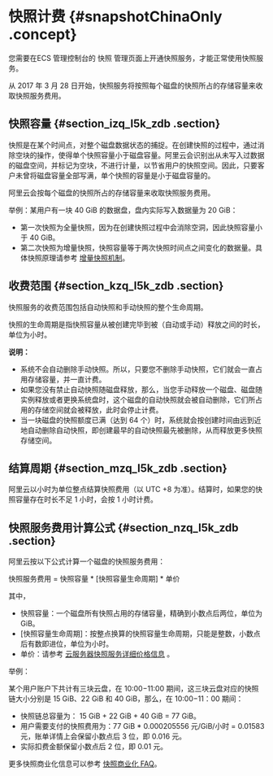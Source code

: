 # 快照计费 {#snapshotChinaOnly .concept}

您需要在ECS 管理控制台的 快照 管理页面上开通快照服务，才能正常使用快照服务。

从 2017 年 3 月 28 日开始，快照服务将按照每个磁盘的快照所占的存储容量来收取快照服务费用。

## 快照容量 {#section_izq_l5k_zdb .section}

快照是在某个时间点，对整个磁盘数据状态的捕捉。在创建快照的过程中，通过消除空块的操作，使得单个快照容量小于磁盘容量。阿里云会识别出从未写入过数据的磁盘空间，并标记为空块，不进行计量，以节省用户的快照空间。因此，只要客户未曾将磁盘容量全部写满，单个快照的容量是小于磁盘容量的。

阿里云会按每个磁盘的快照所占的存储容量来收取快照服务费用。

举例：某用户有一块 40 GiB 的数据盘，盘内实际写入数据量为 20 GiB：

-   第一次快照为全量快照，因为在创建快照过程中会消除空洞，因此快照容量小于 40 GiB。
-   第二次快照为增量快照，快照容量等于两次快照时间点之间变化的数据量。具体快照原理请参考 [增量快照机制](https://help.aliyun.com/document_detail/25392.html)。

## 收费范围 {#section_kzq_l5k_zdb .section}

快照服务的收费范围包括自动快照和手动快照的整个生命周期。

快照的生命周期是指快照容量从被创建完毕到被（自动或手动）释放之间的时长，单位为小时。

**说明：** 

-   系统不会自动删除手动快照。所以，只要您不删除手动快照，它们就会一直占用存储容量，并一直计费。
-   如果您没有禁止自动快照随磁盘释放，那么，当您手动释放一个磁盘、磁盘随实例释放或者更换系统盘时，这个磁盘的自动快照就会被自动删除，它们所占用的存储空间就会被释放，此时会停止计费。
-   当一块磁盘的快照额度已满（达到 64 个）时，系统就会按创建时间由远到近地自动删除自动快照，即创建最早的自动快照最先被删除，从而释放更多快照存储空间。

## 结算周期 {#section_mzq_l5k_zdb .section}

阿里云以小时为单位整点结算快照费用（以 UTC +8 为准）。结算时，如果您的快照容量存在时长不足 1 小时，会按 1 小时计费。

## 快照服务费用计算公式 {#section_nzq_l5k_zdb .section}

阿里云按以下公式计算一个磁盘的快照服务费用：

快照服务费用 = 快照容量 \* \[快照容量生命周期\] \* 单价

其中，

-   快照容量：一个磁盘所有快照占用的存储容量，精确到小数点后两位，单位为 GiB。
-   \[快照容量生命周期\]：按整点换算的快照容量生命周期，只能是整数，小数点后有数即进位，单位为小时。
-   单价：请参考 [云服务器快照服务详细价格信息](https://www.aliyun.com/price/product#/disk/detail) 。

举例：

某个用户账户下共计有三块云盘，在 10:00−11:00 期间，这三块云盘对应的快照链大小分别是 15 GiB、22 GiB 和 40 GiB，那么，在 10:00−11：00 期间：

-   快照链总容量为： 15 GiB + 22 GiB + 40 GiB = 77 GiB。
-   用户需要支付的快照费用为：77 GiB \* 0.000205556 元/GiB/小时 = 0.01583 元，账单详情上会保留小数点后 3 位，即 0.016 元。
-   实际扣费金额保留小数点后 2 位，即 0.01 元。

更多快照商业化信息可以参考 [快照商业化 FAQ](https://help.aliyun.com/document_detail/52045.html)。

